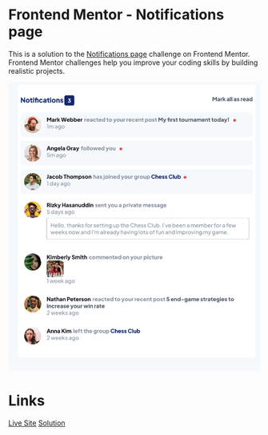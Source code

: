 # Frontend Mentor - Notifications page

This is a solution to the [Notifications page](https://www.frontendmentor.io/challenges/notifications-page-DqK5QAmKbC) challenge on Frontend Mentor. Frontend Mentor challenges help you improve your coding skills by building realistic projects.

![Design preview for Notifications page coding challenge](./src/images/design-preview.png)

# Links

[Live Site]()
[Solution]()
